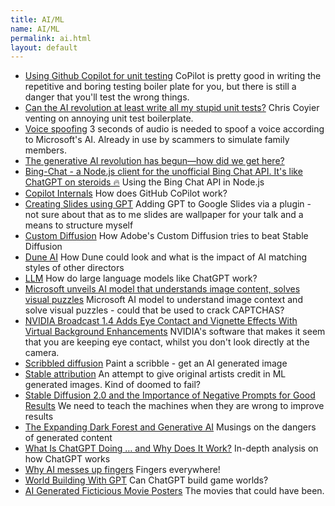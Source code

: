 ```yaml
---
title: AI/ML
name: AI/ML
permalink: ai.html
layout: default
---
```


* [Using Github Copilot for unit testing](https://www.strictmode.io/articles/using-github-copilot-for-testing) 
CoPilot is pretty good in writing the repetitive and boring testing boiler plate for you, but there is still a danger that you'll test the wrong things.
* [Can the AI revolution at least write all my stupid unit tests?](https://chriscoyier.net/2023/03/04/can-the-ai-revolution-at-least-write-all-my-stupid-unit-tests/) Chris Coyier venting on annoying unit test boilerplate.
* [Voice spoofing](https://arstechnica.com/information-technology/2023/01/microsofts-new-ai-can-simulate-anyones-voice-with-3-seconds-of-audio/) 3 seconds of audio is needed to spoof a voice according to Microsoft's AI. Already in use by scammers to simulate family members.
* [The generative AI revolution has begun—how did we get here?](https://arstechnica.com/gadgets/2023/01/the-generative-ai-revolution-has-begun-how-did-we-get-here/)
* [Bing-Chat - a Node.js client for the unofficial Bing Chat API. It's like ChatGPT on steroids 🔥](https://github.com/transitive-bullshit/bing-chat) Using the Bing Chat API in Node.js
* [Copilot Internals](https://thakkarparth007.github.io/copilot-explorer/posts/copilot-internals.html?utm_source=labnotes.org) How does GitHub CoPilot work?
* [Creating Slides using GPT](https://www.gptforslides.app/) Adding GPT to Google Slides via a plugin - not sure about that as to me slides are wallpaper for your talk and a means to structure myself
* [Custom Diffusion](https://github.com/adobe-research/custom-diffusion) How Adobe's Custom Diffusion tries to beat Stable Diffusion
* [Dune AI](https://www.nytimes.com/interactive/2023/01/13/opinion/jodorowsky-dune-ai-tron.html) How Dune could look and what is the impact of AI matching styles of other directors
* [LLM](https://garymarcus.substack.com/p/large-language-models-like-chatgpt) How do large language models like ChatGPT work?
* [Microsoft unveils AI model that understands image content, solves visual puzzles](https://arstechnica.com/information-technology/2023/03/microsoft-unveils-kosmos-1-an-ai-language-model-with-visual-perception-abilities/) Microsoft AI model to understand image context and solve visual puzzles - could that be used to crack CAPTCHAS?
* [NVIDIA Broadcast 1.4 Adds Eye Contact and Vignette Effects With Virtual Background Enhancements](https://www.nvidia.com/en-us/geforce/news/jan-2023-nvidia-broadcast-update/?=&linkId=100000177829126) NVIDIA's software that makes it seem that you are keeping eye contact, whilst you don't look directly at the camera.
* [Scribbled diffusion](https://scribblediffusion.com/) Paint a scribble - get an AI generated image
* [Stable attribution](https://www.stableattribution.com/) An attempt to give original artists credit in ML generated images. Kind of doomed to fail?
* [Stable Diffusion 2.0 and the Importance of Negative Prompts for Good Results](https://minimaxir.com/2022/11/stable-diffusion-negative-prompt/) We need to teach the machines when they are wrong to improve results
* [The Expanding Dark Forest and Generative AI](https://maggieappleton.com/ai-dark-forest) Musings on the dangers of generated content
* [What Is ChatGPT Doing … and Why Does It Work?](https://writings.stephenwolfram.com/2023/02/what-is-chatgpt-doing-and-why-does-it-work/) In-depth analysis on how ChatGPT works 
* [Why AI messes up fingers](https://www.buzzfeednews.com/article/pranavdixit/ai-generated-art-hands-fingers-messed-up) Fingers everywhere!
* [World Building With GPT](https://ianbicking.org/blog/2023/02/world-building-with-gpt.html) Can ChatGPT build game worlds?
* [AI Generated Ficticious Movie Posters](https://www.instagram.com/fourtheyefilmarchive/) The movies that could have been.
